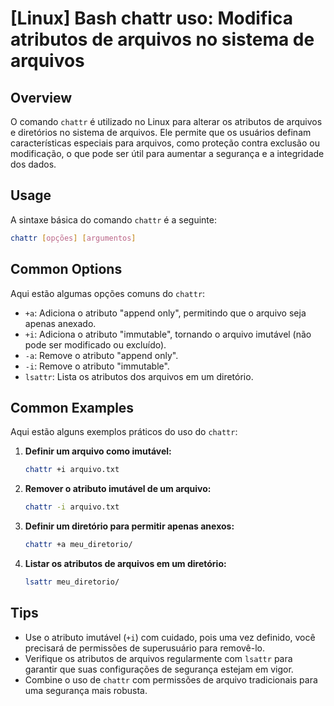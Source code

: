 # [Linux] Bash chattr uso: Modifica atributos de arquivos no sistema de arquivos

## Overview
O comando `chattr` é utilizado no Linux para alterar os atributos de arquivos e diretórios no sistema de arquivos. Ele permite que os usuários definam características especiais para arquivos, como proteção contra exclusão ou modificação, o que pode ser útil para aumentar a segurança e a integridade dos dados.

## Usage
A sintaxe básica do comando `chattr` é a seguinte:

```bash
chattr [opções] [argumentos]
```

## Common Options
Aqui estão algumas opções comuns do `chattr`:

- `+a`: Adiciona o atributo "append only", permitindo que o arquivo seja apenas anexado.
- `+i`: Adiciona o atributo "immutable", tornando o arquivo imutável (não pode ser modificado ou excluído).
- `-a`: Remove o atributo "append only".
- `-i`: Remove o atributo "immutable".
- `lsattr`: Lista os atributos dos arquivos em um diretório.

## Common Examples
Aqui estão alguns exemplos práticos do uso do `chattr`:

1. **Definir um arquivo como imutável:**
   ```bash
   chattr +i arquivo.txt
   ```

2. **Remover o atributo imutável de um arquivo:**
   ```bash
   chattr -i arquivo.txt
   ```

3. **Definir um diretório para permitir apenas anexos:**
   ```bash
   chattr +a meu_diretorio/
   ```

4. **Listar os atributos de arquivos em um diretório:**
   ```bash
   lsattr meu_diretorio/
   ```

## Tips
- Use o atributo imutável (`+i`) com cuidado, pois uma vez definido, você precisará de permissões de superusuário para removê-lo.
- Verifique os atributos de arquivos regularmente com `lsattr` para garantir que suas configurações de segurança estejam em vigor.
- Combine o uso de `chattr` com permissões de arquivo tradicionais para uma segurança mais robusta.